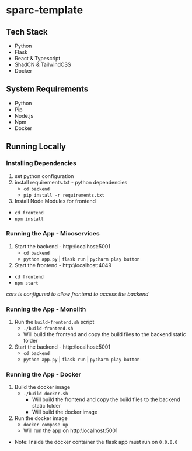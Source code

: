 # sparc-template

## Tech Stack
- Python
- Flask
- React & Typescript
- ShadCN & TailwindCSS
- Docker


## System Requirements
- Python
- Pip
- Node.js
- Npm
- Docker


## Running Locally 
### Installing Dependencies
1. set python configuration
2. install requirements.txt - python dependencies
   - `cd backend`
   - `pip install -r requirements.txt`
3. Install Node Modules for frontend
  - `cd frontend`
  - `npm install`

### Running the App - Micoservices
1. Start the backend - http:\\localhost:5001
   - `cd backend`
   - `python app.py` | `flask run` | `pycharm play button`
2. Start the frontend - http:\\localhost:4049
  - `cd frontend`
  - `npm start`

*cors is configured to allow frontend to access the backend*

### Running the App - Monolith
1. Run the `build-frontend.sh` script
   - `./build-frontend.sh`
   - Will build the frontend and copy the build files to the backend static folder
2. Start the backend - http:\\localhost:5001
   - `cd backend`
   - `python app.py` | `flask run` | `pycharm play button`


### Running the App - Docker
1. Build the docker image
   - `./build-docker.sh`
     - Will build the frontend and copy the build files to the backend static folder
     - Will build the docker image
2. Run the docker image
   - `docker compose up`
   - Will run the app on http:\\localhost:5001
- Note: Inside the docker container the flask app must run on `0.0.0.0`